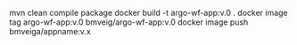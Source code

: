 mvn clean compile package
docker build -t argo-wf-app:v.0 .
docker image tag argo-wf-app:v.0 bmveig/argo-wf-app:v.0
docker image push bmveiga/appname:v.x